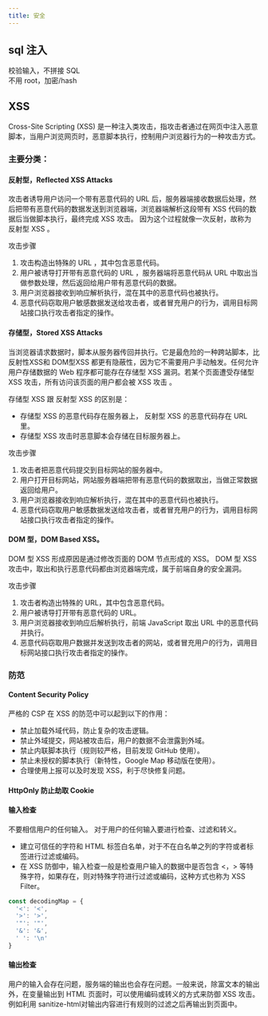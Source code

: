 ```yaml
---
title: 安全
---
```


## sql 注入

校验输入，不拼接 SQL  
不用 root，加密/hash

## XSS
Cross-Site Scripting (XSS) 是一种注入类攻击，指攻击者通过在网页中注入恶意脚本，当用户浏览网页时，恶意脚本执行，控制用户浏览器行为的一种攻击方式。


### 主要分类：

#### 反射型，Reflected XSS Attacks  
攻击者诱导用户访问一个带有恶意代码的 URL 后，服务器端接收数据后处理，然后把带有恶意代码的数据发送到浏览器端，浏览器端解析这段带有 XSS 代码的数据后当做脚本执行，最终完成 XSS 攻击。
因为这个过程就像一次反射，故称为 反射型 XSS 。

攻击步骤
1. 攻击构造出特殊的 URL ，其中包含恶意代码。
1. 用户被诱导打开带有恶意代码的 URL ，服务器端将恶意代码从 URL 中取出当做参数处理，然后返回给用户带有恶意代码的数据。
1. 用户浏览器接收到响应解析执行，混在其中的恶意代码也被执行。
1. 恶意代码窃取用户敏感数据发送给攻击者，或者冒充用户的行为，调用目标网站接口执行攻击者指定的操作。

#### 存储型，Stored XSS Attacks  
当浏览器请求数据时，脚本从服务器传回并执行。它是最危险的一种跨站脚本，比 反射性XSS和 DOM型XSS 都更有隐蔽性，因为它不需要用户手动触发。任何允许用户存储数据的 Web 程序都可能存在存储型 XSS 漏洞。若某个页面遭受存储型 XSS 攻击，所有访问该页面的用户都会被 XSS 攻击 。  

存储型 XSS 跟 反射型 XSS 的区别是：
* 存储型 XSS 的恶意代码存在服务器上， 反射型 XSS 的恶意代码存在 URL 里。
* 存储型 XSS 攻击时恶意脚本会存储在目标服务器上。


攻击步骤
1. 攻击者把恶意代码提交到目标网站的服务器中。
1. 用户打开目标网站，网站服务器端把带有恶意代码的数据取出，当做正常数据返回给用户。
1. 用户浏览器接收到响应解析执行，混在其中的恶意代码也被执行。
1. 恶意代码窃取用户敏感数据发送给攻击者，或者冒充用户的行为，调用目标网站接口执行攻击者指定的操作。



#### DOM 型，DOM Based XSS。  
DOM 型 XSS 形成原因是通过修改页面的 DOM 节点形成的 XSS。 DOM 型 XSS 攻击中，取出和执行恶意代码都由浏览器端完成，属于前端自身的安全漏洞。

攻击步骤
1. 攻击者构造出特殊的 URL，其中包含恶意代码。
1. 用户被诱导打开带有恶意代码的 URL。
1. 用户浏览器接收到响应后解析执行，前端 JavaScript 取出 URL 中的恶意代码并执行。
1. 恶意代码窃取用户数据并发送到攻击者的网站，或者冒充用户的行为，调用目标网站接口执行攻击者指定的操作。



### 防范
#### Content Security Policy
严格的 CSP 在 XSS 的防范中可以起到以下的作用：
* 禁止加载外域代码，防止复杂的攻击逻辑。
* 禁止外域提交，网站被攻击后，用户的数据不会泄露到外域。
* 禁止内联脚本执行（规则较严格，目前发现 GitHub 使用）。
* 禁止未授权的脚本执行（新特性，Google Map 移动版在使用）。
* 合理使用上报可以及时发现 XSS，利于尽快修复问题。

#### HttpOnly 防止劫取 Cookie


#### 输入检查
不要相信用户的任何输入。 对于用户的任何输入要进行检查、过滤和转义。
* 建立可信任的字符和 HTML 标签白名单，对于不在白名单之列的字符或者标签进行过滤或编码。
* 在 XSS 防御中，输入检查一般是检查用户输入的数据中是否包含 <，> 等特殊字符，如果存在，则对特殊字符进行过滤或编码，这种方式也称为 XSS Filter。
```javascript
const decodingMap = {
  '<': '<',
  '>': '>',
  '"': '"',
  '&': '&',
  ' ': '\n'
}
```

#### 输出检查
用户的输入会存在问题，服务端的输出也会存在问题。一般来说，除富文本的输出外，在变量输出到 HTML 页面时，可以使用编码或转义的方式来防御 XSS 攻击。例如利用 sanitize-html对输出内容进行有规则的过滤之后再输出到页面中。
